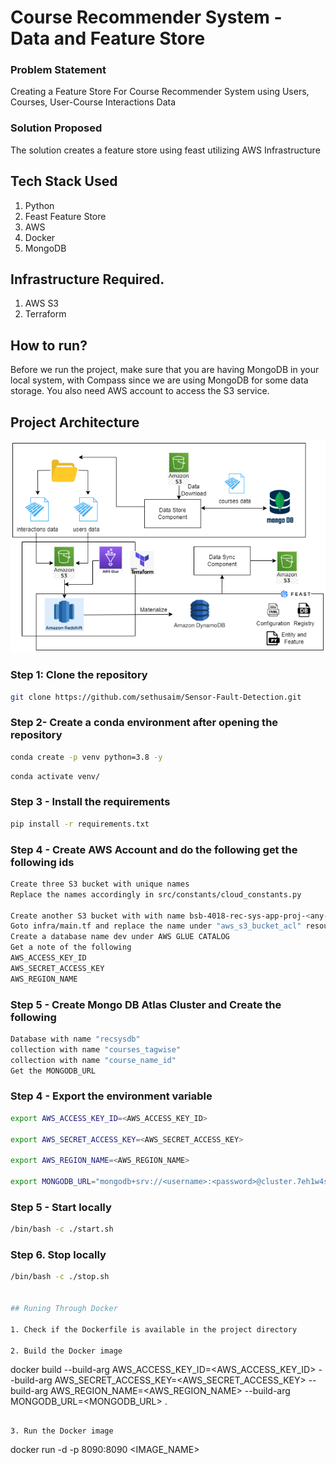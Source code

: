 # Course Recommender System - Data and Feature Store

### Problem Statement
Creating a Feature Store For Course Recommender System using Users, Courses, User-Course Interactions Data 

### Solution Proposed 
The solution creates a feature store using feast utilizing AWS Infrastructure

## Tech Stack Used
1. Python 
2. Feast Feature Store
3. AWS
4. Docker
5. MongoDB

## Infrastructure Required.

1. AWS S3
2. Terraform


## How to run?
Before we run the project, make sure that you are having MongoDB in your local system, with Compass since we are using MongoDB for some data storage. You also need AWS account to access the S3 service.


## Project Architecture
![image](https://github.com/bsb4018/bsb_rec_sys_data_store/blob/main/images/dcv22.drawio.png)


### Step 1: Clone the repository
```bash
git clone https://github.com/sethusaim/Sensor-Fault-Detection.git
```

### Step 2- Create a conda environment after opening the repository

```bash
conda create -p venv python=3.8 -y
```

```bash
conda activate venv/
```

### Step 3 - Install the requirements
```bash
pip install -r requirements.txt
```

### Step 4 - Create AWS Account and do the following get the following ids
```bash
Create three S3 bucket with unique names 
Replace the names accordingly in src/constants/cloud_constants.py 

Create another S3 bucket with with name bsb-4018-rec-sys-app-proj-<any-unique-key>
Goto infra/main.tf and replace the name under "aws_s3_bucket_acl" resource
Create a database name dev under AWS GLUE CATALOG
Get a note of the following
AWS_ACCESS_KEY_ID
AWS_SECRET_ACCESS_KEY
AWS_REGION_NAME
```

### Step 5 - Create Mongo DB Atlas Cluster and Create the following 
```bash
Database with name "recsysdb"
collection with name "courses_tagwise"         
collection with name "course_name_id"
Get the MONGODB_URL
```

### Step 4 - Export the environment variable
```bash
export AWS_ACCESS_KEY_ID=<AWS_ACCESS_KEY_ID>

export AWS_SECRET_ACCESS_KEY=<AWS_SECRET_ACCESS_KEY>

export AWS_REGION_NAME=<AWS_REGION_NAME>

export MONGODB_URL="mongodb+srv://<username>:<password>@cluster.7eh1w4s.mongodb.net/?retryWrites=true&w=majority"
```


### Step 5 - Start locally
```bash
/bin/bash -c ./start.sh
```

### Step 6. Stop locally
```bash
/bin/bash -c ./stop.sh


## Runing Through Docker

1. Check if the Dockerfile is available in the project directory

2. Build the Docker image
```
docker build --build-arg AWS_ACCESS_KEY_ID=<AWS_ACCESS_KEY_ID> --build-arg AWS_SECRET_ACCESS_KEY=<AWS_SECRET_ACCESS_KEY> --build-arg AWS_REGION_NAME=<AWS_REGION_NAME> --build-arg MONGODB_URL=<MONGODB_URL> . 

```

3. Run the Docker image
```
docker run -d -p 8090:8090 <IMAGE_NAME>
```
